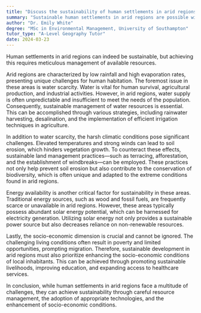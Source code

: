 ```yaml
---
title: "Discuss the sustainability of human settlements in arid regions"
summary: "Sustainable human settlements in arid regions are possible with effective resource management. Careful planning and utilization of resources are essential for maintaining these communities in challenging environments."
author: "Dr. Emily White"
degree: "MSc in Environmental Management, University of Southampton"
tutor_type: "A-Level Geography Tutor"
date: 2024-03-23
---
```


Human settlements in arid regions can indeed be sustainable, but achieving this requires meticulous management of available resources.

Arid regions are characterized by low rainfall and high evaporation rates, presenting unique challenges for human habitation. The foremost issue in these areas is water scarcity. Water is vital for human survival, agricultural production, and industrial activities. However, in arid regions, water supply is often unpredictable and insufficient to meet the needs of the population. Consequently, sustainable management of water resources is essential. This can be accomplished through various strategies, including rainwater harvesting, desalination, and the implementation of efficient irrigation techniques in agriculture.

In addition to water scarcity, the harsh climatic conditions pose significant challenges. Elevated temperatures and strong winds can lead to soil erosion, which hinders vegetation growth. To counteract these effects, sustainable land management practices—such as terracing, afforestation, and the establishment of windbreaks—can be employed. These practices not only help prevent soil erosion but also contribute to the conservation of biodiversity, which is often unique and adapted to the extreme conditions found in arid regions.

Energy availability is another critical factor for sustainability in these areas. Traditional energy sources, such as wood and fossil fuels, are frequently scarce or unavailable in arid regions. However, these areas typically possess abundant solar energy potential, which can be harnessed for electricity generation. Utilizing solar energy not only provides a sustainable power source but also decreases reliance on non-renewable resources.

Lastly, the socio-economic dimension is crucial and cannot be ignored. The challenging living conditions often result in poverty and limited opportunities, prompting migration. Therefore, sustainable development in arid regions must also prioritize enhancing the socio-economic conditions of local inhabitants. This can be achieved through promoting sustainable livelihoods, improving education, and expanding access to healthcare services.

In conclusion, while human settlements in arid regions face a multitude of challenges, they can achieve sustainability through careful resource management, the adoption of appropriate technologies, and the enhancement of socio-economic conditions.
    